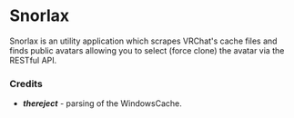 # Snorlax
Snorlax is an utility application which scrapes VRChat's cache files and finds public avatars allowing you to select (force clone) the avatar via the RESTful API. 

### Credits
  * **_thereject_** - parsing of the WindowsCache.
